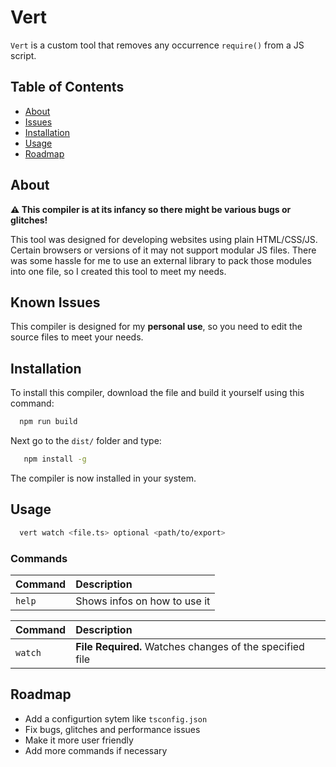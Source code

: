 
# Vert

`Vert` is a custom tool that removes any occurrence `require()` from a JS script.


## Table of Contents

- [About](#about)
- [Issues](#issues)
- [Installation](#installation)
- [Usage](#usage)
- [Roadmap](#roadmap)
## About

**⚠ This compiler is at its infancy so there might be various bugs or glitches!**

This tool was designed for developing websites using plain HTML/CSS/JS. Certain browsers or versions of it may not support modular JS files. There was some hassle for me to use an external library to pack those modules into one file, so I created this tool to meet my needs.
## Known Issues

This compiler is designed for my **personal use**, so you need to edit the source files to meet your needs.
## Installation

To install this compiler, download the file and build it yourself using this command:

```bash
  npm run build
```

Next go to the `dist/` folder and type:

```bash
   npm install -g
```

The compiler is now installed in your system.
## Usage

```bash
  vert watch <file.ts> optional <path/to/export>
```

### Commands

| Command | Description                |
| :--------| :------------------------- |
| `help` | Shows infos on how to use it |

| Command| Description                |
| :--------| :------------------------- |
| `watch` | **File Required.** Watches changes of the specified file |


## Roadmap

- Add a configurtion sytem like `tsconfig.json`
- Fix bugs, glitches and performance issues
- Make it more user friendly
- Add more commands if necessary


